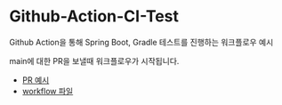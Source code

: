 # Github-Action-CI-Test

Github Action을 통해 Spring Boot, Gradle 테스트를 진행하는 워크플로우 예시

main에 대한 PR을 보낼때 워크플로우가 시작됩니다.

* [PR 예시](https://github.com/HanHyunsoo/Github-Action-CI-Test/pull/2)
* [workflow 파일](https://github.com/HanHyunsoo/Github-Action-CI-Test/blob/main/.github/workflows/pr-ci.yml)